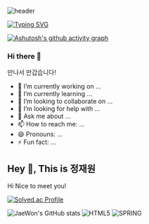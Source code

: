 ![header](https://capsule-render.vercel.app/api?type=waving&color=gradient&height=120&animation=fadeIn&section=footer&text=🚗🚘🚛&fontAlign=70)

[![Typing SVG](https://readme-typing-svg.herokuapp.com/?color=f0f6fc&lines=Hello+World🐯🤖&font=Redressed&size=40)](https://git.io/typing-svg)

[![Ashutosh's github activity graph](https://github-readme-activity-graph.cyclic.app/graph?username=JaeWonna&theme=dracula)](https://github.com/ashutosh00710/github-readme-activity-graph)
### Hi there 👋
만나서 만갑습니다!

- 🔭 I’m currently working on ...
- 🌱 I’m currently learning ...
- 👯 I’m looking to collaborate on ...
- 🤔 I’m looking for help with ...
- 💬 Ask me about ...
- 📫 How to reach me: ...
- 😄 Pronouns: ...
- ⚡ Fun fact: ...

## Hey 👋, This is 정재원
<p align='left'>Hi Nice to meet you!</p>

[![Solved.ac Profile](http://mazassumnida.wtf/api/v2/generate_badge?boj=highsoul09)](https://solved.ac/highsoul09/)

![JaeWon's GitHub stats](https://github-readme-stats.vercel.app/api?username=JaeWonna&theme=material-palenight&show_icons=true)
<img alt="HTML5" src ="https://img.shields.io/badge/HTML5-E34F26.svg?&style=flat-square&logo=HTML5&logoColor=white"/>
<img alt="SPRING" src ="https://img.shields.io/badge/SPRING-6DB33F.svg?&style=flat-square&logo=SPRING&logoColor=white"/>



